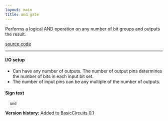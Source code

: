 ```yaml
---
layout: main
title: and gate
---
```


Performs a logical AND operation on any number of bit groups and outputs the result.

[source code](https://github.com/eisental/BasicCircuits/blob/master/src/main/java/org/tal/basiccircuits/and.java)

* * *


#### I/O setup 
* Can have any number of outputs. The number of output pins determines the number of bits in each input bit set.  
* The number of input pins can be any multiple of the number of outputs.

#### Sign text
`   and   `

__Version history:__ Added to BasicCircuits 0.1


